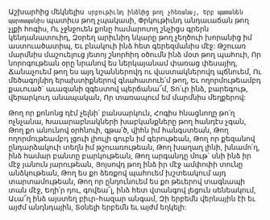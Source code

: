 
Աշխարհից մեկնելիս` սրբութիւնդ ինձնից թող
չհեռանայ,
Երբ պատանեն պարտապանիս` պատիւս թող
չպակասի,
Փրկութիւնդ անդաւաճան թող չլքի հոգիս,
Ու չջնջուեն քոնը համարուող շնչիցս գրերն
կենդանատուիդ,
Զօրեղ արիւնիդ նկարը թող չեղծուի խորանից իմ
աստուածատիպ,
Եւ բնակուի ինձ հետ գերեզմանիս մէջ:
Թշուառ մարմնիս մաշուելուց յետոյ շնորհիդ
օծումն ինձ մօտ թող պահուի,
Որ նորոգութեան օրը նրանով ես ներկայանամ
փառաց փեսայիդ,
Ճանաչուեմ թող ես այդ նշաններովդ ու
վաստակներովդ պճնուեմ,
Ու մեծագոյնիդ երախտիքներով գնահատուե՛մ
թող,
Եւ ողորմութեամբդ քաւուած` աւազանի զգեստով
պերճանա՜մ,
Տո՛ւր ինձ, բարեգութ, վերարկուդ անապական,
Որ տառապում եմ մարմնիս մեղքերով:


Թող որ քոնոնց դէմ չելնի՛ բանսարկուն,
Հոգիս հնացնողը թո՛ղ ոչնչանա,
Խաւարաբնակների խաբկանքները թող հանդէս
չգան,
Թող քո անունով օրհնուի, գթա՛ծ, վիհն իմ
հանգստեան,
Թող ողորմութեամբդ լցուի լիուլի գուբն իմ
գերութեան,
Թող որ քեզանով ընդարձակուի տեղն իմ
թշուառութեան,
Թող խաղաղ լինի, խնամո՛ղ, ինձ համար բանտը
բարկութեան,
Թող արգանդը մութ` սնի ինձ իր մէջ յանուն
յարութեան,
Յոյսովդ թող ինձ իր մէջ ամփոփի տունը
անձկութեան,
Թող ես քո ձեռքով պահուեմ խշտեակում այդ
տարտամութեան,
Թող որ ընդունուեմ ես քո թեւերով տագնապի
տան մէջ,
Եղի՛ր դու, գովեա՜լ, ինձ հետ վտանգով լեցուն
սենեակում,
Աւա՜ղ ինձ այստեղ բիւր-հազար անգամ,
Զի երբեմն վերնային էի եւ այժմ անդնդային,
Տօնելի երբեմն եւ այժմ եղկելի:
